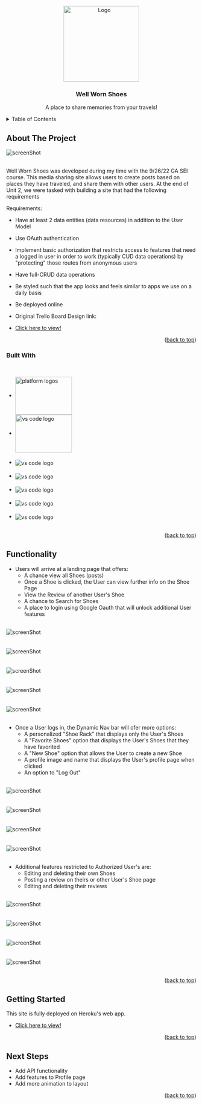 <div id="top"></div>

<!-- PROJECT LOGO -->
<br />
<div align="center">
  <a href="https://well-worn-shoes.herokuapp.com/">
    <img src="https://imgur.com/s8cMcqV.png" alt="Logo" height="200">
  </a>

  <h3 align="center">Well Worn Shoes</h3>

  <p align="center">
    A place to share memories from your travels!
    <br />
 
  </p>
</div>



<!-- TABLE OF CONTENTS -->
<details>
  <summary>Table of Contents</summary>
  <ol>
    <li>
      <a href="#about-the-project">About The Project</a>
      <ul>
        <li><a href="#built-with">Built With</a></li>
        <li><a href="#functionality">Functionality</a></li>
      </ul>
    </li>
    <li>
      <a href="#getting-started">Getting Started</a>
    </li>
    <li><a href="#next-steps">Next Steps</a></li>
  </ol>
</details>



<!-- ABOUT THE PROJECT -->
## About The Project

<img align="center" src="https://imgur.com/siojwbK.png" alt="screenShot">

<p>
<br>
Well Worn Shoes was developed during my time with the 9/26/22 GA SEI course.  This media sharing site allows users to create posts based on places they have traveled, and share them with other users.  At the end of Unit 2, we were tasked with building a site that had the following requirements

Requirements:
* Have at least 2 data entities (data resources) in addition to the User Model 
* Use OAuth authentication
* Implement basic authorization that restricts access to features that need a logged in user in order to work (typically CUD data operations) by "protecting" those routes from anonymous users
* Have full-CRUD data operations
* Be styled such that the app looks and feels similar to apps we use on a daily basis
* Be deployed online

*  Original Trello Board Design link:

* <a href="https://trello.com/b/HMbfUcU5/well-worn-shoes">Click here to view!</a>

<p align="right">(<a href="#top">back to top</a>)</p>



### Built With
</br>

* <img align="center" src="https://imgur.com/bdHiSMh.png" alt="platform logos" height="100" width="150">
* <img align="center" src="https://imgur.com/A83yWaA.png" alt="vs code logo" height="100" width="150"><br><br>
* <img align="center" src="https://img.shields.io/badge/Node.js-43853D?style=for-the-badge&logo=node.js&logoColor=white" alt="vs code logo"><br><br>
* <img align="center" src="https://img.shields.io/badge/Express.js-404D59?style=for-the-badge" alt="vs code logo"><br><br>
* <img align="center" src="https://img.shields.io/badge/MongoDB-4EA94B?style=for-the-badge&logo=mongodb&logoColor=white" alt="vs code logo"><br><br>
* <img align="center" src="https://img.shields.io/badge/Heroku-430098?style=for-the-badge&logo=heroku&logoColor=white" alt="vs code logo"><br><br>
* <img align="center" src="https://img.shields.io/badge/Google_Cloud-4285F4?style=for-the-badge&logo=google-cloud&logoColor=white" alt="vs code logo"><br><br>

<p align="right">(<a href="#top">back to top</a>)</p>


## Functionality



* Users will arrive at a landing page that offers:
  * A chance view all Shoes (posts)
  * Once a Shoe is clicked, the User can view further info on the Shoe Page
  * View the Review of another User's Shoe
  * A chance to Search for Shoes
  * A place to login using Google Oauth that will unlock additional User features

<br><img align="center" src="https://imgur.com/jXOfAJ0.png" alt="screenShot"><br><br>
<br><img align="center" src="https://imgur.com/A1Mn5XO.png" alt="screenShot"><br><br>
<br><img align="center" src="https://imgur.com/7xk5epF.png" alt="screenShot"><br><br>
<br><img align="center" src="https://imgur.com/VCh5lqB.png" alt="screenShot"><br><br>
<br><img align="center" src="https://imgur.com/LZjeuUA.png" alt="screenShot"><br><br>

* Once a User logs in, the Dynamic Nav bar will ofer more options:
  * A personalized "Shoe Rack" that displays only the User's Shoes
  * A "Favorite Shoes" option that displays the User's Shoes that they have favorited
  * A "New Shoe" option that allows the User to create a new Shoe
  * A profile image and name that displays the User's profile page when clicked
  * An option to "Log Out"

<br><img align="center" src="https://imgur.com/YHEYUYO.png" alt="screenShot"><br><br>
<br><img align="center" src="https://imgur.com/HJzXZHB.png" alt="screenShot"><br><br>
<br><img align="center" src="https://imgur.com/yQzE33e.png" alt="screenShot"><br><br>
<br><img align="center" src="https://imgur.com/TTYGfMB.png" alt="screenShot"><br><br>

* Additional features restricted to Authorized User's are:
  * Editing and deleting their own Shoes
  * Posting a review on theirs or other User's Shoe page
  * Editing and deleting their reviews

<br><img align="center" src="https://imgur.com/HjjBgjo.png" alt="screenShot"><br><br>
<br><img align="center" src="https://imgur.com/ZiQMGZ6.png" alt="screenShot"><br><br>
<br><img align="center" src="https://imgur.com/In21ztC.png" alt="screenShot"><br><br>
<br><img align="center" src="https://imgur.com/nf5COKd.png" alt="screenShot"><br><br>


<p align="right">(<a href="#top">back to top</a>)</p>

<!-- GETTING STARTED -->
## Getting Started

This site is fully deployed on Heroku's web app.

* <a href="https://well-worn-shoes.herokuapp.com/">Click here to view!</a>

<p align="right">(<a href="#top">back to top</a>)</p>


<!-- NEXT STEPS -->
## Next Steps

- Add API functionality
- Add features to Profile page
- Add more animation to layout

<p align="right">(<a href="#top">back to top</a>)</p>


